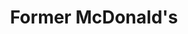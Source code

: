 ---
title: "Former McDonald's"
url: /chicago/former-mcdonalds-south-doctor-martin-luther-king-junior-drive/
shop: vacant
---
